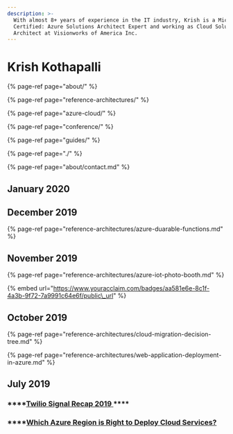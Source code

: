 ```yaml
---
description: >-
  With almost 8+ years of experience in the IT industry, Krish is a Microsoft
  Certified: Azure Solutions Architect Expert and working as Cloud Solution
  Architect at Visionworks of America Inc.
---
```


# Krish Kothapalli

{% page-ref page="about/" %}

{% page-ref page="reference-architectures/" %}

{% page-ref page="azure-cloud/" %}

{% page-ref page="conference/" %}

{% page-ref page="guides/" %}

{% page-ref page="./" %}

{% page-ref page="about/contact.md" %}

## **January 2020**

## December 2019

{% page-ref page="reference-architectures/azure-duarable-functions.md" %}

## **November 2019**

{% page-ref page="reference-architectures/azure-iot-photo-booth.md" %}

{% embed url="https://www.youracclaim.com/badges/aa581e6e-8c1f-4a3b-9f72-7a9991c64e6f/public\_url" %}

## October 2019

{% page-ref page="reference-architectures/cloud-migration-decision-tree.md" %}

{% page-ref page="reference-architectures/web-application-deployment-in-azure.md" %}

## **July 2019**

### \*\*\*\*[**Twilio Signal Recap 2019** ](https://app.gitbook.com/@azcloudexpert/s/blog/~/drafts/-Lln_aY2wISjaPQQLD-K/primary/conferences/conferences)\*\*\*\*

### \*\*\*\*[**Which Azure Region is Right to Deploy Cloud Services?**](https://blog.krishkothapalli.com/azure-cloud-articles/which-azure-region-is-right-to-deploy-cloud-services)



